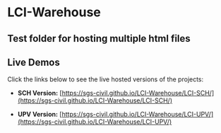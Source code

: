 # LCI-Warehouse
Test folder for hosting multiple html files
---

## Live Demos

Click the links below to see the live hosted versions of the projects:

*   **SCH Version:** [https://sgs-civil.github.io/LCI-Warehouse/LCI-SCH/](https://sgs-civil.github.io/LCI-Warehouse/LCI-SCH/)

*   **UPV Version:** [https://sgs-civil.github.io/LCI-Warehouse/LCI-UPV/](https://sgs-civil.github.io/LCI-Warehouse/LCI-UPV/)
